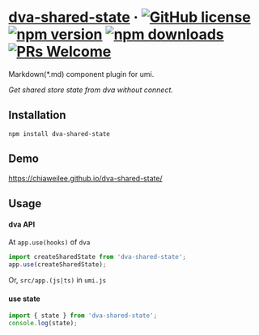 # [dva-shared-state](#) &middot; [![GitHub license](https://img.shields.io/badge/license-MIT-blue.svg)](https://github.com/chiaweilee/dva-shared-state/blob/master/LICENSE) [![npm version](https://img.shields.io/npm/v/dva-shared-state.svg?style=flat)](https://www.npmjs.com/package/dva-shared-state) [![npm downloads](https://img.shields.io/npm/dm/dva-shared-state.svg)](https://npmcharts.com/compare/dva-shared-state?minimal=true) [![PRs Welcome](https://img.shields.io/badge/PRs-welcome-brightgreen.svg)](#)

Markdown(\*.md) component plugin for umi. 

*Get shared store state from dva without connect.*

## Installation

```
npm install dva-shared-state
```

## Demo

https://chiaweilee.github.io/dva-shared-state/

## Usage

#### dva API

At `app.use(hooks)` of `dva`

```js
import createSharedState from 'dva-shared-state';
app.use(createSharedState);
```

Or, `src/app.(js|ts)` in `umi.js`

#### use state


```js
import { state } from 'dva-shared-state';
console.log(state);
```
